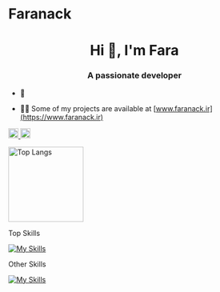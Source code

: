 # Faranack

<h1 align="center">Hi 👋, I'm Fara</h1>
<h3 align="center">A passionate developer</h3>

- 🌱 

- 👨‍💻 Some of my projects are available at [www.faranack.ir](https://www.faranack.ir)

<!-- <p align="left">
	<img alt="Waving Hi" height="150px" style="border-radius:5%;border:1px solid cyan" src="assets/hi.webp" />
</p> -->

<!-- [![Awesomess](https://cdn.rawgit.com/sindresorhus/awesome/d7305f38d29fed78fa85652e3a63e154dd8e8829/media/badge.svg)](https://www.webplicity.co) -->

<p align="left">
  <a href="https://github.com/faranack">
    <img height="20" src="https://img.shields.io/github/followers/faranack?label=follow&logo=github&style=flat" />
  </a>
  <a href="https://www.linkedin.com/in/charlesderek/">
    <img height="20" src="https://img.shields.io/twitter/follow/faranack?label=LinkedIn&color=blue&style=flat" />
  </a>
</p>

<p align="left">
	<img alt="Top Langs" height="150px" src="https://github-readme-stats.vercel.app/api/top-langs/?username=faranack&layout=compact&show_icons=true&theme=dark" />
  <!-- <img alt="github stats" height="150px" src="https://github-readme-stats.vercel.app/api?username=faranack&theme=dark&show_icons=ture" /> -->
</p>

<p>Top Skills</p>

[![My Skills](https://skillicons.dev/icons?i=linux,dart,flutter,react,html,css,js,nodejs,python,cpp)](https://skillicons.dev)

<p>Other Skills</p>

[![My Skills](https://skillicons.dev/icons?i=mongodb,androidstudio,git,github,gitlab,jquery,postman,vscode,webpack,tensorflow)](https://skillicons.dev)

<br>

<!-- [!["Buy Me A Coffee"](https://www.buymeacoffee.com/assets/img/custom_images/orange_img.png)](https://www.buymeacoffee.com/charlesderek) -->

